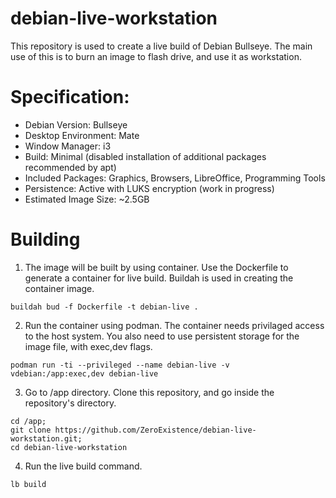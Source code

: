 # debian-live-workstation
This repository is used to create a live build of Debian Bullseye. The main use of this is to burn an image to flash drive, and use it as workstation.

# Specification:
- Debian Version: Bullseye
- Desktop Environment: Mate
- Window Manager: i3
- Build: Minimal (disabled installation of additional packages recommended by apt)
- Included Packages: Graphics, Browsers, LibreOffice, Programming Tools
- Persistence: Active with LUKS encryption (work in progress)
- Estimated Image Size: ~2.5GB

# Building
1. The image will be built by using container. Use the Dockerfile to generate a container for live build. Buildah is used in creating the container image.
```
buildah bud -f Dockerfile -t debian-live .
```
2. Run the container using podman. The container needs privilaged access to the host system. You also need to use persistent storage for the image file, with exec,dev flags.
```
podman run -ti --privileged --name debian-live -v vdebian:/app:exec,dev debian-live
```
3. Go to /app directory. Clone this repository, and go inside the repository's directory.
```
cd /app;
git clone https://github.com/ZeroExistence/debian-live-workstation.git;
cd debian-live-workstation
```
4. Run the live build command.
```
lb build
```
